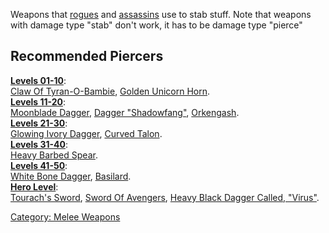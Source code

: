 Weapons that [rogues](:Category:_Rogues.md "wikilink") and
[assassins](:Category:_Assassins.md "wikilink") use to stab stuff. Note
that weapons with damage type "stab" don't work, it has to be damage
type "pierce"

## Recommended Piercers

**[Levels 01-10](:Category:_Lowmort_Levels_1-10.md "wikilink")**:  
[Claw Of Tyran-O-Bambie](Claw_Of_Tyran-O-Bambie "wikilink"), [Golden
Unicorn Horn](Golden_Unicorn_Horn "wikilink").  
**[Levels 11-20](:Category:_Lowmort_Levels_11-20.md "wikilink")**:  
[Moonblade Dagger](Moonblade_Dagger "wikilink"), [Dagger
"Shadowfang"](Dagger_"Shadowfang" "wikilink"),
[Orkengash](Orkengash "wikilink").  
**[Levels 21-30](:Category:_Lowmort_Levels_21-30.md "wikilink")**:  
[Glowing Ivory Dagger](Glowing_Ivory_Dagger "wikilink"), [Curved
Talon](Curved_Talon "wikilink").  
**[Levels 31-40](:Category:_Lowmort_Levels_31-40.md "wikilink")**:  
[Heavy Barbed Spear](Heavy_Barbed_Spear "wikilink").  
**[Levels 41-50](:Category:_Lowmort_Levels_41-50.md "wikilink")**:  
[White Bone Dagger](White_Bone_Dagger "wikilink"),
[Basilard](Basilard "wikilink").  
**[Hero Level](:Category:_Hero.md "wikilink")**:  
[Tourach's Sword](Tourach's_Sword "wikilink"), [Sword Of
Avengers](Sword_Of_Avengers "wikilink"), [Heavy Black Dagger Called,
"Virus"](Heavy_Black_Dagger_Called,_"Virus" "wikilink").  

[Category: Melee Weapons](Category:_Melee_Weapons "wikilink")
